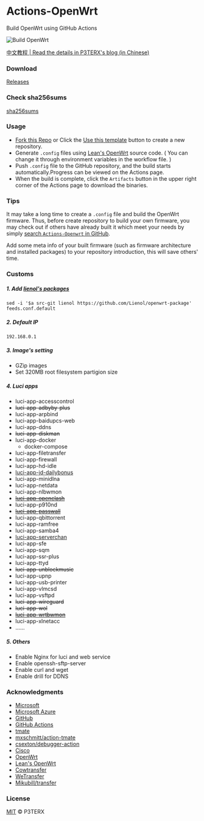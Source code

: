 # Actions-OpenWrt

Build OpenWrt using GitHub Actions

![Build OpenWrt](https://github.com/eallion/openwrt/workflows/Build%20OpenWrt/badge.svg)

[中文教程 | Read the details in P3TERX's blog (in Chinese)](https://p3terx.com/archives/build-openwrt-with-github-actions.html)

### Download

[Releases](https://github.com/eallion/openwrt/releases/latest/download/openwrt-x86-64-generic-squashfs-combined.img.gz)

### Check sha256sums

[sha256sums](https://github.com/eallion/openwrt/releases/latest/download/sha256sums)

### Usage

- [Fork this Repo](https://github.com/eallion/openwrt) or Click the [Use this template](https://github.com/P3TERX/Actions-OpenWrt/generate) button to create a new repository.
- Generate `.config` files using [Lean's OpenWrt](https://github.com/coolsnowwolf/lede) source code. ( You can change it through environment variables in the workflow file. )
- Push `.config` file to the GitHub repository, and the build starts automatically.Progress can be viewed on the Actions page.
- When the build is complete, click the `Artifacts` button in the upper right corner of the Actions page to download the binaries.

### Tips

It may take a long time to create a `.config` file and build the OpenWrt firmware. Thus, before create repository to build your own firmware, you may check out if others have already built it which meet your needs by simply [search `Actions-Openwrt` in GitHub](https://github.com/search?q=Actions-openwrt).

Add some meta info of your built firmware (such as firmware architecture and installed packages) to your repository introduction, this will save others' time.

### Customs

##### 1. Add [lienol's packages](https://github.com/Lienol/openwrt-package)
```
sed -i '$a src-git lienol https://github.com/Lienol/openwrt-package' feeds.conf.default
```

##### 2. Default IP
```
192.168.0.1
```

##### 3. Image's setting
- GZip images	
- Set 320MB root filesystem partigion size

##### 4. Luci apps
- luci-app-accesscontrol	
- ~~luci-app-adbyby-plus~~
- luci-app-arpbind	
- luci-app-baidupcs-web	
- luci-app-ddns	
- ~~luci-app-diskman~~
- luci-app-docker	
  - docker-compose
- luci-app-filetransfer	
- luci-app-firewall	
- luci-app-hd-idle	
- [luci-app-jd-dailybonus](https://github.com/jerrykuku/luci-app-jd-dailybonus.git)
- luci-app-minidlna	
- luci-app-netdata	
- luci-app-nlbwmon	
- ~~[luci-app-openclash](https://github.com/vernesong/OpenClash.git)~~
- luci-app-p910nd	
- ~~[luci-app-passwall](https://github.com/Lienol/openwrt-package)~~
- luci-app-qbittorrent	
- luci-app-ramfree	
- luci-app-samba4	
- [luci-app-serverchan](https://github.com/tty228/luci-app-serverchan.git)
- luci-app-sfe	
- luci-app-sqm	
- luci-app-ssr-plus	 
- luci-app-ttyd
- ~~luci-app-unblockmusic~~
- luci-app-upnp	
- luci-app-usb-printer	
- luci-app-vlmcsd	
- luci-app-vsftpd	
- ~~luci-app-wireguard~~	
- ~~luci-app-wol~~	
- ~~[luci-app-wrtbwmon](https://github.com/brvphoenix/luci-app-wrtbwmon.git)~~
- luci-app-xlnetacc
- ……

##### 5. Others
- Enable Nginx for luci and web service
- Enable openssh-sftp-server
- Enable curl and wget
- Enable drill for DDNS

### Acknowledgments

- [Microsoft](https://www.microsoft.com)
- [Microsoft Azure](https://azure.microsoft.com)
- [GitHub](https://github.com)
- [GitHub Actions](https://github.com/features/actions)
- [tmate](https://github.com/tmate-io/tmate)
- [mxschmitt/action-tmate](https://github.com/mxschmitt/action-tmate)
- [csexton/debugger-action](https://github.com/csexton/debugger-action)
- [Cisco](https://www.cisco.com/)
- [OpenWrt](https://github.com/openwrt/openwrt)
- [Lean's OpenWrt](https://github.com/coolsnowwolf/lede)
- [Cowtransfer](https://cowtransfer.com)
- [WeTransfer](https://wetransfer.com/)
- [Mikubill/transfer](https://github.com/Mikubill/transfer)

### License

[MIT](https://github.com/P3TERX/Actions-OpenWrt/blob/master/LICENSE) © P3TERX
